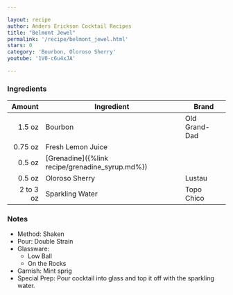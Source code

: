 ```yaml
---

layout: recipe
author: Anders Erickson Cocktail Recipes
title: "Belmont Jewel"
permalink: '/recipe/belmont_jewel.html'
stars: 0
category: 'Bourbon, Oloroso Sherry'
youtube: '1V0-c6u4xJA'

---
```


### Ingredients

| Amount    | Ingredient                                      | Brand         |
| --------: | ----------------------------------------------- | ------------- |
|    1.5 oz | Bourbon                                         | Old Grand-Dad |
|   0.75 oz | Fresh Lemon Juice                               |
|    0.5 oz | [Grenadine]({%link recipe/grenadine_syrup.md%}) |
|    0.5 oz | Oloroso Sherry                                  | Lustau        |
| 2 to 3 oz | Sparkling Water                                 | Topo Chico    |

### Notes

- Method: Shaken
- Pour: Double Strain
- Glassware: 
	- Low Ball
	- On the Rocks
- Garnish: Mint sprig
- Special Prep: Pour cocktail into glass and top it off with the sparkling water.